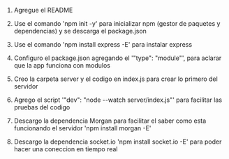 1. Agregue el README

2. Use el comando 'npm init -y' para inicializar npm (gestor de paquetes y dependencias) y se descarga el package.json

3. Use el comando 'npm install express -E' para instalar express

4. Configuro el package.json agregando el '"type": "module"', para aclarar que la app funciona con modulos

5. Creo la carpeta server y el codigo en index.js para crear lo primero del servidor

6. Agrego el script '"dev": "node --watch server/index.js"' para facilitar las pruebas del codigo

7. Descargo la dependencia Morgan para facilitar el saber como esta funcionando el servidor 'npm install morgan -E'

8. Descargo la dependencia socket.io 'npm install socket.io -E' para poder hacer una coneccion en tiempo real